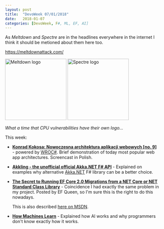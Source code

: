 ```yaml
---
layout: post
title:  "DevoWeek 07/01/2018"
date:   2018-01-07
categories: [DevoWeek, F#, ML, EF, AI]
---
```


As _Meltdown_ and _Spectre_ are in the headlines everywhere in the internet I think it should be metioned about them here too.

https://meltdownattack.com/

<img src="https://meltdownattack.com/images/meltdown.min.svg" width="200" height="200" alt="Meltdown logo" />
<img src="https://meltdownattack.com/images/spectre.min.svg" width="200" height="200" alt="Spectre logo" />

_What a time that CPU vulnerabilities have their own logo..._

This week:

* **[Konrad Kokosa: Nowoczesna architektura aplikacji webowych [no. 9]](https://www.youtube.com/watch?v=tTM-RaGzm5w)** - powered by [WROC#](https://www.facebook.com/WrocSharp/). Brief demonstration of today most popular web app architectures. Screencast in Polish.
* **[Akkling - the unofficial official Akka.NET F# API](https://www.miles.no/blogg/tema/teknisk/akkling---the-unofficial-official-akkanet-f-api)** - Explained on examples why alternative [Akka.NET](http://getakka.net/) F# library can be a better choice.
* **[The Secret to Running EF Core 2.0 Migrations from a NET Core or NET Standard Class Library](http://thedatafarm.com/data-access/the-secret-to-running-ef-core-2-0-migrations-from-a-net-core-or-net-standard-class-library/)** - Coincidence I had exactly the same problem in my project. Posted by EF Queen, so I'm sure this is the right to do this nowadays. 
  
  This is also described [here on MSDN](https://docs.microsoft.com/en-us/ef/core/miscellaneous/cli/index#frameworks).
* **[How Machines Learn](https://www.youtube.com/watch?v=R9OHn5ZF4Uo&feature=share)** - Explained how AI works and why programmers don't know exactly how it works.
